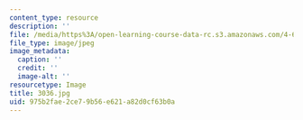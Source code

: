 ```yaml
---
content_type: resource
description: ''
file: /media/https%3A/open-learning-course-data-rc.s3.amazonaws.com/4-614-religious-architecture-and-islamic-cultures-fall-2002/975b2fae2ce79b56e621a82d0cf63b0a_3036.jpg
file_type: image/jpeg
image_metadata:
  caption: ''
  credit: ''
  image-alt: ''
resourcetype: Image
title: 3036.jpg
uid: 975b2fae-2ce7-9b56-e621-a82d0cf63b0a
---
```

